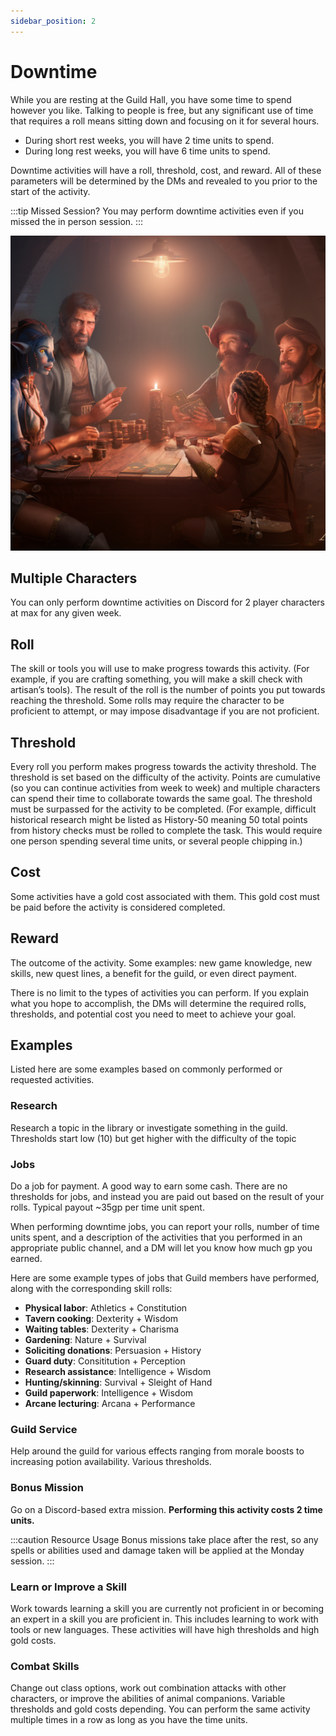```yaml
---
sidebar_position: 2
---
```


# Downtime

While you are resting at the Guild Hall, you have some time to spend however you like.
Talking to people is free, but any significant use of time that requires a roll means sitting down and focusing on it for several hours.

- During short rest weeks, you will have 2 time units to spend.
- During long rest weeks, you will have 6 time units to spend.

Downtime activities will have a roll, threshold, cost, and reward.
All of these parameters will be determined by the DMs and revealed to you prior to the start of the activity.

:::tip Missed Session?
You may perform downtime activities even if you missed the in person session.
:::

![variety of adventurers playing cards at the tavern](/img/rules/downtime.png)

## Multiple Characters

You can only perform downtime activities on Discord for 2 player characters at max for any given week.

## Roll

The skill or tools you will use to make progress towards this activity. (For example, if you are crafting something, you will make a skill check with artisan’s tools). The result of the roll is the number of points you put towards reaching the threshold. Some rolls may require the character to be proficient to attempt, or may impose disadvantage if you are not proficient.

## Threshold

Every roll you perform makes progress towards the activity threshold. The threshold is set based on the difficulty of the activity. Points are cumulative (so you can continue activities from week to week) and multiple characters can spend their time to collaborate towards the same goal. The threshold must be surpassed for the activity to be completed. (For example, difficult historical research might be listed as History-50 meaning 50 total points from history checks must be rolled to complete the task. This would require one person spending several time units, or several people chipping in.)

## Cost

Some activities have a gold cost associated with them. This gold cost must be paid before the activity is considered completed.

## Reward

The outcome of the activity. Some examples: new game knowledge, new skills, new quest lines, a benefit for the guild, or even direct payment.

There is no limit to the types of activities you can perform. If you explain what you hope to accomplish, the DMs will determine the required rolls, thresholds, and potential cost you need to meet to achieve your goal.

## Examples

Listed here are some examples based on commonly performed or requested activities.

### Research

Research a topic in the library or investigate something in the guild. Thresholds start low (10) but get higher with the difficulty of the topic

### Jobs

Do a job for payment. A good way to earn some cash. There are no thresholds for jobs, and instead you are paid out based on the result of your rolls. Typical payout ~35gp per time unit spent.

When performing downtime jobs, you can report your rolls, number of time units spent, and a description of the activities that you performed in an appropriate public channel, and a DM will let you know how much gp you earned.

Here are some example types of jobs that Guild members have performed, along with the corresponding skill rolls:
* **Physical labor**: Athletics + Constitution
* **Tavern cooking**: Dexterity + Wisdom
* **Waiting tables**: Dexterity + Charisma
* **Gardening**: Nature + Survival
* **Soliciting donations**: Persuasion + History
* **Guard duty**: Consititution + Perception
* **Research assistance**: Intelligence + Wisdom
* **Hunting/skinning**: Survival + Sleight of Hand
* **Guild paperwork**: Intelligence + Wisdom
* **Arcane lecturing**: Arcana + Performance

### Guild Service

Help around the guild for various effects ranging from morale boosts to increasing potion availability. Various thresholds.

### Bonus Mission

Go on a Discord-based extra mission. **Performing this activity costs 2 time units.**

:::caution Resource Usage
Bonus missions take place after the rest, so any spells or abilities used and damage taken will be applied at the Monday session.
:::

### Learn or Improve a Skill

Work towards learning a skill you are currently not proficient in or becoming an expert in a skill you are proficient in. This includes learning to work with tools or new languages. These activities will have high thresholds and high gold costs.

### Combat Skills

Change out class options, work out combination attacks with other characters, or improve the abilities of animal companions.
Variable thresholds and gold costs depending.
You can perform the same activity multiple times in a row as long as you have the time units.
